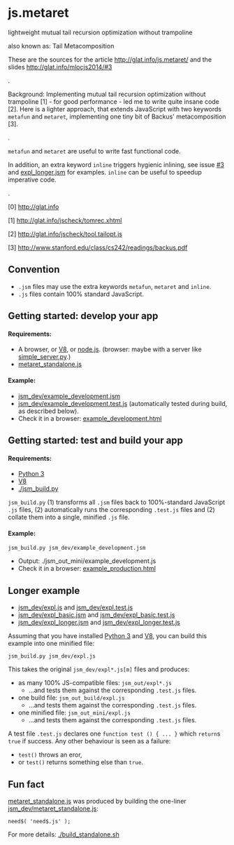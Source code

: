 js.metaret
==========

lightweight mutual tail recursion optimization without trampoline

also known as: Tail Metacomposition

These are the sources for the article http://glat.info/js.metaret/
and the slides http://glat.info/mlocjs2014/#3

.

Background: Implementing mutual tail recursion optimization without trampoline [1] - for good performance - led me to write quite insane code [2]. Here is a lighter approach, that extends JavaScript with two keywords `metafun` and `metaret`, implementing one tiny bit of Backus' metacomposition [3].

.

`metafun` and `metaret` are useful to write fast functional code.

In addition, an extra
keyword `inline` triggers hygienic inlining, see issue
[#3](https://github.com/glathoud/js.metaret/issues/3) and
[expl_longer.jsm](jsm_dev/expl_longer.jsm) for examples. `inline` can be useful to
speedup imperative code.

.

[0] http://glat.info

[1] http://glat.info/jscheck/tomrec.xhtml

[2] http://glat.info/jscheck/tool.tailopt.js

[3] http://www.stanford.edu/class/cs242/readings/backus.pdf

## Convention

 * `.jsm` files may use the extra keywords `metafun`, `metaret` and `inline`.
 * `.js` files contain 100% standard JavaScript.

## Getting started: develop your app

#### Requirements: 
 * A browser,  or [V8](https://code.google.com/p/v8/), or [node.js](http://nodejs.org). (browser: maybe with a server like [simple_server.py](simple_server.py).)
 * [metaret_standalone.js](metaret_standalone.js)

#### Example:
 * [jsm_dev/example_development.jsm](jsm_dev/example_development.jsm)
 * [jsm_dev/example_development.test.js](jsm_dev/example_development.test.js) (automatically tested during build, as described below).
 * Check it in a browser: [example_development.html](example_development.html)

## Getting started: test and build your app

#### Requirements: 
 * [Python 3](http://docs.python.org/3/)
 * [V8](https://code.google.com/p/v8/)
 * [./jsm_build.py](jsm_build.py)

`jsm_build.py` (1) transforms all `.jsm` files back to 100%-standard
JavaScript `.js` files, (2) automatically runs the corresponding
`.test.js` files and (2) collate them into a single, minified `.js`
file.

#### Example:
```
jsm_build.py jsm_dev/example_development.jsm
```
 * Output: ./jsm_out_mini/example_development.js
 * Check it in a browser: [example_production.html](example_production.html)

## Longer example

 * [jsm_dev/expl.js](jsm_dev/expl.js) and [jsm_dev/expl.test.js](jsm_dev/expl.test.js)
 * [jsm_dev/expl_basic.jsm](jsm_dev/expl_basic.jsm) and [jsm_dev/expl_basic.test.js](jsm_dev/expl_basic.test.js)
 * [jsm_dev/expl_longer.jsm](jsm_dev/expl_longer.jsm) and [jsm_dev/expl_longer.test.js](jsm_dev/expl_longer.test.js)

Assuming that you have installed [Python 3](http://docs.python.org/3/)
and [V8](https://code.google.com/p/v8/), you can build this example
into one minified file: 

``` 
jsm_build.py jsm_dev/expl.js
```

This takes the original `jsm_dev/expl*.js[m]` files and produces:
 * as many 100% JS-compatible files: `jsm_out/expl*.js`
    * ...and tests them against the corresponding `.test.js` files.
 * one build file: `jsm_out_build/expl.js`
    * ...and tests them against the corresponding `.test.js` files.
 * one minified file: `jsm_out_mini/expl.js`
    * ...and tests them against the corresponding `.test.js` files.

A test file `.test.js` declares one `function test () { ... }` which `return`s `true` if success. Any other behaviour is seen as a failure:
 * `test()` throws an eror,
 * or `test()` returns something else than `true`.

## Fun fact

[metaret_standalone.js](metaret_standalone.js) was produced by building the one-liner [jsm_dev/metaret_standalone.js](jsm_dev/metaret_standalone.js):
```
need$( 'need$.js' );
```

For more details: [./build_standalone.sh](build_standalone.sh)
